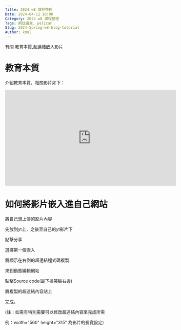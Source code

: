 ```yaml
---
Title: 2024 w8 課程整理
Date: 2024-04-11 10:00
Category: 2024 w8 課程整理
Tags: 網誌編寫, pelican
Slug: 2024-Spring-w8-blog-tutorial
Author: kmol
---
```


有關 教育本質,超連結嵌入影片

<!-- PELICAN_END_SUMMARY -->

# 教育本質
介紹教育本質，相關影片如下：




<iframe width="560" height="315" src="https://www.youtube.com/embed/zmKrkX8Z8UQ?si=AQ5CgXZqX67o-yhY" title="YouTube video player" frameborder="0" allow="accelerometer; autoplay; clipboard-write; encrypted-media; gyroscope; picture-in-picture; web-share" referrerpolicy="strict-origin-when-cross-origin" allowfullscreen></iframe>


# 如何將影片嵌入進自己網站

將自己想上傳的影片內容

先放到yt上，之後至自己的yt影片下

點擊分享

選擇第一個嵌入

將顯示在右側的超連結程式碼複製

來到動態編輯網站

點擊Source code(最下排笑臉右邊)

將複製的超連結內容貼上

完成。

(註：如需有特別需要可以修改超連結內容來完成所需

例：width="560" height="315" 為影片的長寬設定)